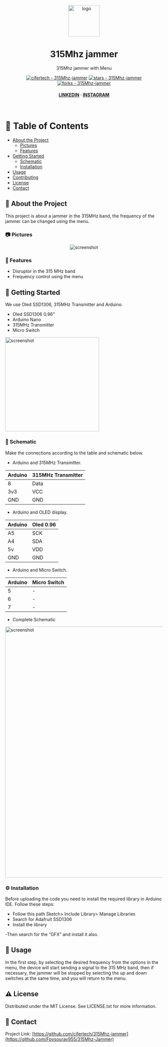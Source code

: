 <div align="center">

  <img src="https://i.ibb.co/Ps24JJyT/Sourav-1.png" alt="logo" width="100" height="auto" />
  <h1>315Mhz jammer</h1>
   
  <p>
    315Mhz jammer with Menu
  </p>
   

 
<!-- Badges -->

<a href="https://https://github.com/Fpvsourav955/315Mhz-Jammer" title="Go to GitHub repo"><img src="https://img.shields.io/static/v1?label=cifertech&message=315Mhz-jammer&color=white&logo=github" alt="cifertech - 315Mhz-jammer"></a>
<a href="https://https://github.com/Fpvsourav955/315Mhz-Jammer"><img src="https://img.shields.io/github/stars/cifertech/315Mhz-jammer?style=social" alt="stars - 315Mhz-jammer"></a>
<a href="https://https://github.com/Fpvsourav955/315Mhz-Jammer/"><img src="https://img.shields.io/github/forks/cifertech/315Mhz-jammer?style=social" alt="forks - 315Mhz-jammer"></a>
   
<h4>
    <a href="https://www.linkedin.com/in/sourav-kumar-pati-aa0833297?utm_source=share&utm_campaign=share_via&utm_content=profile&utm_medium=android_app">LINKEDIN</a>
  <span> · </span>
    <a href="https://www.instagram.com/sourav.pati_?igsh=OGs5OWtza3h2d3F5">INSTAGRAM</a>
 
  </h4>
</div> 
 
<br />

<!-- Table of Contents -->
# :notebook_with_decorative_cover: Table of Contents

- [About the Project](#star2-about-the-project)
  * [Pictures](#camera-Pictures)
  * [Features](#dart-features)
- [Getting Started](#toolbox-getting-started)
  * [Schematic](#electric_plug-Schematic)
  * [Installation](#gear-installation)
- [Usage](#eyes-usage)
- [Contributing](#wave-contributing)
- [License](#warning-license)
- [Contact](#handshake-contact)

  

<!-- About the Project -->
## :star2: About the Project
This project is about a jammer in the 315MHz band, the frequency of the jammer can be changed using the menu.

<!-- Pictures -->
### :camera: Pictures

<div align="center"> 
  <img src="https://i.ibb.co/VWfYPvcF/IMG20240316010322.jpg" alt="screenshot" width="Auto" height="Auto" />
</div>


<!-- Features -->
### :dart: Features

- Disruptor in the 315 MHz band
- Frequency control using the menu

<!-- Getting Started -->
## 	:toolbox: Getting Started

We use Oled SSD1306, 315MHz Transmitter and Arduino.

- Oled SSD1306 0.96"
- Arduino Nano
- 315MHz Transmitter
- Micro Switch

<img src="https://user-images.githubusercontent.com/62047147/221202728-79887291-4051-4972-9894-666a5d6fff42.jpg" alt="screenshot" width="Auto" height="300" />

<!-- Schematic -->
### :electric_plug: Schematic
Make the connections according to the table and schematic below.

* Arduino and 315MHz Transmitter.

| Arduino| 315MHz Transmitter|
| ----   | -----|
| 8  | Data |
| 3v3 | VCC |
| GND | GND |

* Arduino and OLED display.

| Arduino| Oled 0.96|
| ----   | -----|
| A5  | SCK |
| A4  | SDA |
| 5v | VDD |
| GND | GND |


* Arduino and Micro Switch.

| Arduino| Micro Switch|
| ----   | -----|
| 5 | -  |
| 6 | -  |
| 7 | -  |

 
* Complete Schematic

<img src="https://user-images.githubusercontent.com/62047147/221203470-abaa6fce-6616-41aa-96f0-f98cc9b212ca.png" alt="screenshot" width="800" height="auto" />


<!-- Installation -->
### :gear: Installation

Before uploading the code you need to install the required library in Arduino IDE. Follow these steps:

- Follow this path Sketch> Include Library> Manage Libraries
- Search for Adafruit SSD1306
- Install the library

-Then search for the “GFX” and install it also.

<!-- Usage -->
## :eyes: Usage

In the first step, by selecting the desired frequency from the options in the menu, the device will start sending a signal to the 315 MHz band, then if necessary, the jammer will be stopped by selecting the up and down switches at the same time, and you will return to the menu.







<!-- License --> 
## :warning: License
 
Distributed under the MIT License. See LICENSE.txt for more information.


<!-- Contact -->
## :handshake: Contact 


Project Link: [https://github.com/cifertech/315Mhz-jammer](https://github.com/Fpvsourav955/315Mhz-Jammer)
